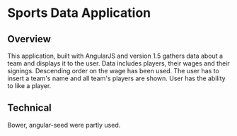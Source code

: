 # Sports Data Application

## Overview
This application, built with AngularJS and version 1.5 gathers data about a team and displays it to the user.
Data includes players, their wages and their signings. Descending order on the wage has been used.
The user has to insert a team's name and all team's players are shown. User has the ability to like a player.

## Technical
Bower, angular-seed were partly used.





